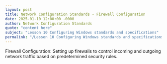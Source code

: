 ```yaml
---
layout: post
title: Network Configuration Standards - Firewall Configuration
date: 2025-01-10 12:00:00 -0000
author: Network Configuration Standards
quote: "content here"
subject: "Lesson 10 Configuring Windows standards and specifications"
permalink: "/Lesson 10 Configuring Windows standards and specifications/Network Configuration Standards/Network Configuration Standards - Firewall Configuration"
---
```


Firewall Configuration: Setting up firewalls to control incoming and outgoing network traffic based on predetermined security rules.
